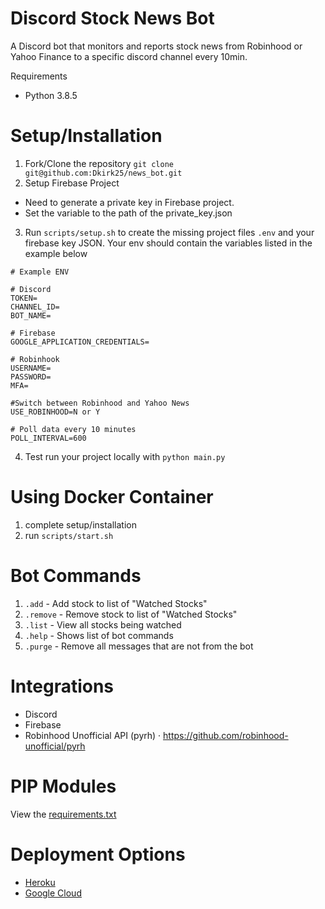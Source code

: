 # Discord Stock News Bot

A Discord bot that monitors and reports stock news from Robinhood or Yahoo Finance to a specific discord channel every 10min.

Requirements

- Python 3.8.5

# Setup/Installation

1. Fork/Clone the repository `git clone git@github.com:Dkirk25/news_bot.git`
2. Setup Firebase Project

- Need to generate a private key in Firebase project.
- Set the variable to the path of the private_key.json

3. Run `scripts/setup.sh` to create the missing project files `.env` and your firebase key JSON. Your env should contain the variables listed in the example below

```
# Example ENV

# Discord
TOKEN=
CHANNEL_ID=
BOT_NAME=

# Firebase
GOOGLE_APPLICATION_CREDENTIALS=

# Robinhook
USERNAME=
PASSWORD=
MFA=

#Switch between Robinhood and Yahoo News
USE_ROBINHOOD=N or Y

# Poll data every 10 minutes
POLL_INTERVAL=600
```

4. Test run your project locally with `python main.py`

# Using Docker Container

1. complete setup/installation
2. run `scripts/start.sh`

# Bot Commands

1. `.add` - Add stock to list of "Watched Stocks"
2. `.remove` - Remove stock to list of "Watched Stocks"
3. `.list` - View all stocks being watched
4. `.help` - Shows list of bot commands
5. `.purge` - Remove all messages that are not from the bot

# Integrations

- Discord
- Firebase
- Robinhood Unofficial API (pyrh)
  · https://github.com/robinhood-unofficial/pyrh

# PIP Modules

View the [requirements.txt](https://github.com/Dkirk25/news_bot/blob/master/requirements.txt)

# Deployment Options

- [Heroku](httpS://www.heroku.com)
- [Google Cloud](https://cloud.google.com)
